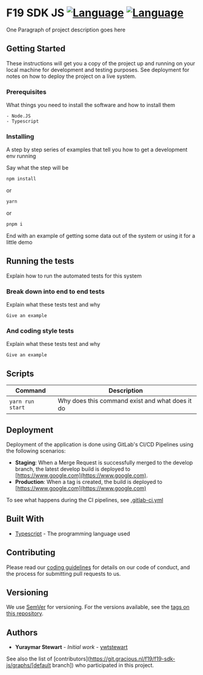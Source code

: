 # F19 SDK JS [![Language](https://img.shields.io/badge/language-javascript-yellow.svg)](https://git.gracious.nl/f19/f19-sdk-js) [![Language](https://img.shields.io/badge/language-typescript-blue.svg)](https://git.gracious.nl/f19/f19-sdk-js)

One Paragraph of project description goes here

## Getting Started

These instructions will get you a copy of the project up and running on your local machine for development and testing purposes. See deployment for notes on how to deploy the project on a live system.

### Prerequisites

What things you need to install the software and how to install them

```text
- Node.JS
- Typescript
```

### Installing

A step by step series of examples that tell you how to get a development env running

Say what the step will be

```bash
npm install 
```

or

```bash
yarn
```

or

```bash
pnpm i
```

End with an example of getting some data out of the system or using it for a little demo

## Running the tests

Explain how to run the automated tests for this system

### Break down into end to end tests

Explain what these tests test and why

```text
Give an example
```

### And coding style tests

Explain what these tests test and why

```text
Give an example
```

## Scripts

| Command  | Description |
| -------- | ----------- |
| `yarn run start` | Why does this command exist and what does it do |

## Deployment

Deployment of the application is done using GitLab's CI/CD Pipelines using the following scenarios:

* **Staging**: When a Merge Request is successfully merged to the develop branch, the latest develop build is deployed to [https://www.google.com](https://www.google.com).
* **Production**: When a tag is created, the build is deployed to [https://www.google.com](https://www.google.com)

To see what happens during the CI pipelines, see [.gitlab-ci.yml](https://git.gracious.nl/[group]/[repository]/pipelines)

## Built With

* [Typescript](https://www.typescriptlang.org/docs/) - The programming language used

## Contributing

Please read our [coding guidelines](https://graciousstudios.atlassian.net/wiki/spaces/GS/pages/374734849/Development) for details on our code of conduct, and the process for submitting pull requests to us.

## Versioning

We use [SemVer](http://semver.org/) for versioning. For the versions available, see the [tags on this repository](https://git.gracious.nl/[group]/[repository]/tags).

## Authors

* **Yuraymar Stewart** - *Initial work* - [ywtstewart](https://github.com/ywtstewart)

See also the list of [contributors](<https://git.gracious.nl/f19/f19-sdk-js/graphs/[default> branch]) who participated in this project.